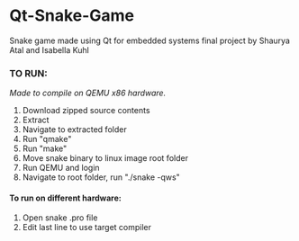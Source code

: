 # Qt-Snake-Game
Snake game made using Qt for embedded systems final project by Shaurya Atal and Isabella Kuhl

### TO RUN:

*Made to compile on QEMU x86 hardware.*

1. Download zipped source contents
2. Extract
3. Navigate to extracted folder
4. Run "qmake"
5. Run "make"
6. Move snake binary to linux image root folder 
7. Run QEMU and login
8. Navigate to root folder, run "./snake -qws"


#### To run on different hardware:

1. Open snake .pro file
2. Edit last line to use target compiler
